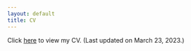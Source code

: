 ```yaml
---
layout: default
title: CV
---
```


Click <a href="https://bobvantiel.github.io/docs/cv-21mar2023.pdf" target="_blank">here</a> to view my CV. (Last updated on March 23, 2023.) 
